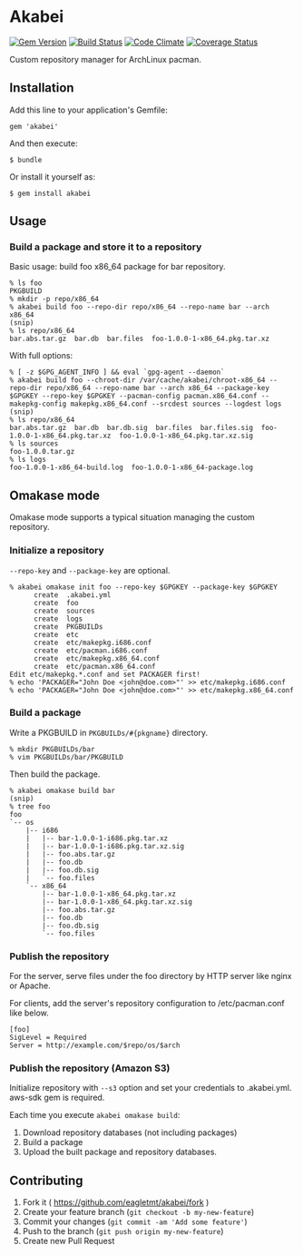 # Akabei
[![Gem Version](https://badge.fury.io/rb/akabei.png)](http://badge.fury.io/rb/akabei)
[![Build Status](https://api.travis-ci.org/eagletmt/akabei.svg)](https://travis-ci.org/eagletmt/akabei)
[![Code Climate](https://codeclimate.com/github/eagletmt/akabei.png)](https://codeclimate.com/github/eagletmt/akabei)
[![Coverage Status](https://coveralls.io/repos/eagletmt/akabei/badge.png)](https://coveralls.io/r/eagletmt/akabei)

Custom repository manager for ArchLinux pacman.

## Installation

Add this line to your application's Gemfile:

    gem 'akabei'

And then execute:

    $ bundle

Or install it yourself as:

    $ gem install akabei

## Usage
### Build a package and store it to a repository
Basic usage: build foo x86_64 package for bar repository.

```
% ls foo
PKGBUILD
% mkdir -p repo/x86_64
% akabei build foo --repo-dir repo/x86_64 --repo-name bar --arch x86_64
(snip)
% ls repo/x86_64
bar.abs.tar.gz  bar.db  bar.files  foo-1.0.0-1-x86_64.pkg.tar.xz
```

With full options:
```
% [ -z $GPG_AGENT_INFO ] && eval `gpg-agent --daemon`
% akabei build foo --chroot-dir /var/cache/akabei/chroot-x86_64 --repo-dir repo/x86_64 --repo-name bar --arch x86_64 --package-key $GPGKEY --repo-key $GPGKEY --pacman-config pacman.x86_64.conf --makepkg-config makepkg.x86_64.conf --srcdest sources --logdest logs
(snip)
% ls repo/x86_64
bar.abs.tar.gz  bar.db  bar.db.sig  bar.files  bar.files.sig  foo-1.0.0-1-x86_64.pkg.tar.xz  foo-1.0.0-1-x86_64.pkg.tar.xz.sig
% ls sources
foo-1.0.0.tar.gz
% ls logs
foo-1.0.0-1-x86_64-build.log  foo-1.0.0-1-x86_64-package.log
```

## Omakase mode
Omakase mode supports a typical situation managing the custom repository.

### Initialize a repository
`--repo-key` and `--package-key` are optional.

```
% akabei omakase init foo --repo-key $GPGKEY --package-key $GPGKEY
      create  .akabei.yml
      create  foo
      create  sources
      create  logs
      create  PKGBUILDs
      create  etc
      create  etc/makepkg.i686.conf
      create  etc/pacman.i686.conf
      create  etc/makepkg.x86_64.conf
      create  etc/pacman.x86_64.conf
Edit etc/makepkg.*.conf and set PACKAGER first!
% echo 'PACKAGER="John Doe <john@doe.com>"' >> etc/makepkg.i686.conf
% echo 'PACKAGER="John Doe <john@doe.com>"' >> etc/makepkg.x86_64.conf
```

### Build a package
Write a PKGBUILD in `PKGBUILDs/#{pkgname}` directory.

```
% mkdir PKGBUILDs/bar
% vim PKGBUILDs/bar/PKGBUILD
```

Then build the package.

```
% akabei omakase build bar
(snip)
% tree foo
foo
`-- os
    |-- i686
    |   |-- bar-1.0.0-1-i686.pkg.tar.xz
    |   |-- bar-1.0.0-1-i686.pkg.tar.xz.sig
    |   |-- foo.abs.tar.gz
    |   |-- foo.db
    |   |-- foo.db.sig
    |   `-- foo.files
    `-- x86_64
        |-- bar-1.0.0-1-x86_64.pkg.tar.xz
        |-- bar-1.0.0-1-x86_64.pkg.tar.xz.sig
        |-- foo.abs.tar.gz
        |-- foo.db
        |-- foo.db.sig
        `-- foo.files
```

### Publish the repository
For the server, serve files under the foo directory by HTTP server like nginx or Apache.

For clients, add the server's repository configuration to /etc/pacman.conf like below.

```
[foo]
SigLevel = Required
Server = http://example.com/$repo/os/$arch
```

### Publish the repository (Amazon S3)
Initialize repository with `--s3` option and set your credentials to .akabei.yml.
aws-sdk gem is required.

Each time you execute `akabei omakase build`:

1. Download repository databases (not including packages)
2. Build a package
3. Upload the built package and repository databases.

## Contributing

1. Fork it ( https://github.com/eagletmt/akabei/fork )
2. Create your feature branch (`git checkout -b my-new-feature`)
3. Commit your changes (`git commit -am 'Add some feature'`)
4. Push to the branch (`git push origin my-new-feature`)
5. Create new Pull Request
